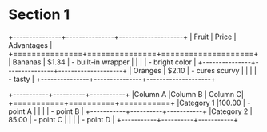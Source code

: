 # Section 1
  +---------------+---------------+--------------------+
  | Fruit         | Price         | Advantages         |
  +===============+===============+====================+
  | Bananas       | $1.34         | - built-in wrapper |
  |               |               | - bright color     |
  +---------------+---------------+--------------------+
  | Oranges       | $2.10         | - cures scurvy     |
  |               |               | - tasty            |
  +---------------+---------------+--------------------+

  +-----------+----------+-----------+
  |Column A   |Column B  |   Column C|
  +===========+==========+===========+
  |Category 1 |100.00    | - point A |
  |           |          | - point B |
  +-----------+----------+-----------+
  |Category 2 | 85.00    | - point C |
  |           |          | - point D |
  +-----------+----------+-----------+
